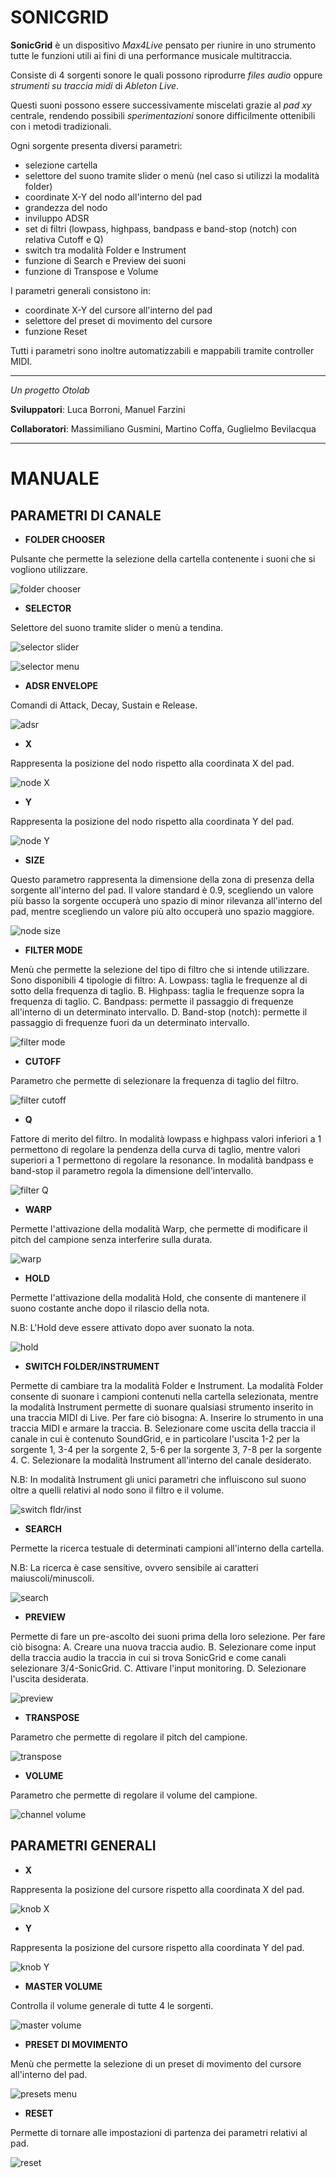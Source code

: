 # **SONICGRID**


**SonicGrid** è un dispositivo *Max4Live* pensato per riunire in uno strumento tutte le funzioni utili ai fini di una performance musicale multitraccia.

Consiste di 4 sorgenti sonore le quali possono riprodurre *files audio* oppure *strumenti su traccia midi* di *Ableton Live*.

Questi suoni possono essere successivamente miscelati grazie al *pad xy* centrale, rendendo possibili *sperimentazioni* sonore difficilmente ottenibili con i metodi tradizionali.

Ogni sorgente presenta diversi parametri:

 - selezione cartella
 - selettore del suono tramite slider o menù (nel caso si utilizzi la modalità folder)
 - coordinate X-Y del nodo all'interno del pad
 - grandezza del nodo
 - inviluppo ADSR
 - set di filtri (lowpass, highpass, bandpass e band-stop (notch) con relativa Cutoff e Q)
 - switch tra modalità Folder e Instrument
 - funzione di Search e Preview dei suoni
 - funzione di Transpose e Volume

I parametri generali consistono in:

 - coordinate X-Y del cursore all'interno del pad
 - selettore del preset di movimento del cursore
 - funzione Reset
 
 Tutti i parametri sono inoltre automatizzabili e mappabili tramite controller MIDI.

---

*Un progetto Otolab*

**Sviluppatori**: Luca Borroni, Manuel Farzini

**Collaboratori**: Massimiliano Gusmini, Martino Coffa, Guglielmo Bevilacqua

---

# **MANUALE**

  

## **PARAMETRI DI CANALE**

  

- **FOLDER CHOOSER**

  

Pulsante che permette la selezione della cartella contenente i suoni che si vogliono
utilizzare. 

![folder chooser](/media/readme/image1.png)

  

- **SELECTOR**

  

Selettore del suono tramite slider o menù a tendina.

![selector slider](/media/readme/image2.png)

![selector menu](/media/readme/image3.png)


  

- **ADSR ENVELOPE**

  

Comandi di Attack, Decay, Sustain e Release.

![adsr](/media/readme/image4.png)  

- **X**

  

Rappresenta la posizione del nodo rispetto alla coordinata X del pad.

![node X](/media/readme/image5.png)
  

- **Y**

  

Rappresenta la posizione del nodo rispetto alla coordinata Y del pad.

![node Y](/media/readme/image6.png)
  

- **SIZE**

  

Questo parametro rappresenta la dimensione della zona di presenza della
sorgente all'interno del pad. Il valore standard è 0.9, scegliendo un valore più basso la sorgente occuperà uno spazio di minor rilevanza all'interno del pad, mentre scegliendo un valore più alto occuperà uno spazio maggiore.

![node size](/media/readme/image7.png)

  

- **FILTER MODE**

  

Menù che permette la selezione del tipo di filtro che si intende utilizzare. 
Sono disponibili 4 tipologie di filtro:
A. Lowpass: taglia le frequenze al di sotto della frequenza di taglio.
B. Highpass: taglia le frequenze sopra la frequenza di taglio.
C. Bandpass: permette il passaggio di frequenze all'interno di un determinato intervallo.
D. Band-stop (notch): permette il passaggio di frequenze fuori da un determinato intervallo.

![filter mode](/media/readme/image8.png)  

- **CUTOFF**

  

Parametro che permette di selezionare la frequenza di taglio del filtro.

![filter cutoff](/media/readme/image9.png)
- **Q**

  

Fattore di merito del filtro. In modalità lowpass e highpass valori inferiori a 1 permettono di regolare la pendenza della curva di taglio, mentre valori superiori a 1 permettono di regolare la resonance. In modalità bandpass e band-stop il parametro regola la dimensione dell'intervallo.

![filter Q](/media/readme/image10.png)
  

- **WARP**

  

Permette l'attivazione della modalità Warp, che permette di modificare il pitch del campione senza interferire sulla durata.

![warp](/media/readme/image11.png)  

- **HOLD**

Permette l'attivazione della modalità Hold, che consente di mantenere il suono costante anche dopo il rilascio della nota.

N.B: L'Hold deve essere attivato dopo aver suonato la nota.

![hold](/media/readme/image12.png)  

- **SWITCH FOLDER/INSTRUMENT**

Permette di cambiare tra la modalità Folder e Instrument. La modalità Folder consente di suonare i campioni contenuti nella cartella selezionata, mentre la modalità Instrument permette di suonare qualsiasi strumento inserito in una traccia MIDI di Live. Per fare ciò bisogna:
A. Inserire lo strumento in una traccia MIDI e armare la traccia.
B. Selezionare come uscita della traccia il canale in cui è contenuto SoundGrid, e in particolare l'uscita 1-2 per la sorgente 1, 3-4 per la sorgente 2, 5-6 per la sorgente 3, 7-8 per la sorgente 4.
C. Selezionare la modalità Instrument all'interno del canale desiderato.

N.B: In modalità Instrument gli unici parametri che influiscono sul suono oltre a quelli relativi al nodo sono il filtro e il volume.

![switch fldr/inst](/media/readme/image15.png)  





- **SEARCH**

  

Permette la ricerca testuale di determinati campioni all'interno della cartella.

N.B: La ricerca è case sensitive, ovvero sensibile ai caratteri maiuscoli/minuscoli.

![search](/media/readme/image13.png)
  

- **PREVIEW**

  

Permette di fare un pre-ascolto dei suoni prima della loro selezione.
Per fare ciò bisogna:
A. Creare una nuova traccia audio.
B. Selezionare come input della traccia audio la traccia in cui si trova SonicGrid e come canali selezionare 3/4-SonicGrid.
C. Attivare l'input monitoring.
D. Selezionare l'uscita desiderata.

![preview](/media/readme/image14.png)



- **TRANSPOSE**

  

Parametro che permette di regolare il pitch del campione.

![transpose](/media/readme/image16.png)  

- **VOLUME**

Parametro che permette di regolare il volume del campione.

![channel volume](/media/readme/image17.png)  

## **PARAMETRI GENERALI**

  

- **X**

Rappresenta la posizione del cursore rispetto alla coordinata X del pad.

![knob X](/media/readme/image18.png)

- **Y**


Rappresenta la posizione del cursore rispetto alla coordinata Y del pad.

![knob Y](/media/readme/image19.png)

- **MASTER VOLUME**

Controlla il volume generale di tutte 4 le sorgenti.

![master volume](/media/readme/image20.png)
  

- **PRESET DI MOVIMENTO**

  

Menù che permette la selezione di un preset di movimento del cursore all'interno del pad.

![presets menu](/media/readme/image21.png)

- **RESET**

Permette di tornare alle impostazioni di partenza dei parametri relativi al pad.

![reset](/media/readme/image22.png)
